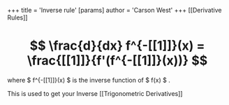 +++
 title = 'Inverse rule'
[params]
	author = 'Carson West'
+++
[[Derivative Rules]]


#  $$  \frac{d}{dx} f^{-[[1]]}(x) = \frac{[[1]]}{f'(f^{-[[1]]}(x))}  $$  
where  $ f^{-[[1]]}(x) $  is the inverse function of  $ f(x) $ . 

This is used to get your Inverse [[Trigonometric Derivatives]]